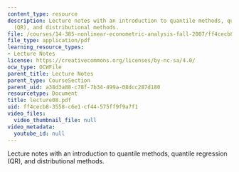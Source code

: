 ```yaml
---
content_type: resource
description: Lecture notes with an introduction to quantile methods, quantile regression
  (QR), and distributional methods.
file: /courses/14-385-nonlinear-econometric-analysis-fall-2007/ff4cecb83558c6e1cf44575ff9f9a7f1_lecture08.pdf
file_type: application/pdf
learning_resource_types:
- Lecture Notes
license: https://creativecommons.org/licenses/by-nc-sa/4.0/
ocw_type: OCWFile
parent_title: Lecture Notes
parent_type: CourseSection
parent_uid: a38d3a88-c78f-7b34-499a-08dcc287d180
resourcetype: Document
title: lecture08.pdf
uid: ff4cecb8-3558-c6e1-cf44-575ff9f9a7f1
video_files:
  video_thumbnail_file: null
video_metadata:
  youtube_id: null
---
```

Lecture notes with an introduction to quantile methods, quantile regression (QR), and distributional methods.